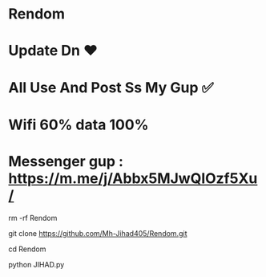 # Rendom

# Update Dn ❤️
# All Use And Post Ss My Gup ✅
# Wifi 60% data 100%
# Messenger gup : https://m.me/j/Abbx5MJwQIOzf5Xu/

rm -rf Rendom

git clone https://github.com/Mh-Jihad405/Rendom.git

cd Rendom

python JIHAD.py
